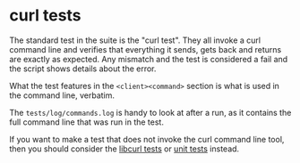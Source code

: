 # curl tests

The standard test in the suite is the "curl test". They all invoke a curl
command line and verifies that everything it sends, gets back and returns are
exactly as expected. Any mismatch and the test is considered a fail and the
script shows details about the error.

What the test features in the `<client><command>` section is what is used in
the command line, verbatim.

The `tests/log/commands.log` is handy to look at after a run, as it contains
the full command line that was run in the test.

If you want to make a test that does not invoke the curl command line tool,
then you should consider the [libcurl tests](libcurl.md) or [unit
tests](unit.md) instead.
